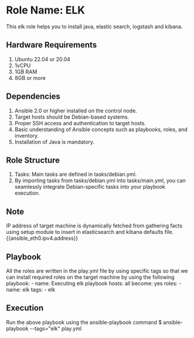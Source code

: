 Role Name: ELK
=========

This elk role helps you to install java, elastic search, logstash and kibana.

Hardware Requirements
---------------------
1. Ubuntu 22.04 or 20.04
2. 1vCPU
3. 1GB RAM
4. 8GB or more

Dependencies
------------
1.  Ansible 2.0 or higher installed on the control node. 
2.  Target hosts should be Debian-based systems. 
3.  Proper SSH access and authentication to target hosts. 
4.  Basic understanding of Ansible concepts such as playbooks, roles, and inventory.
5.  Installation of Java is mandatory.

Role Structure
--------------
1.  Tasks: Main tasks are defined in tasks/debian.yml.   
2.  By importing tasks from tasks/debian.yml into tasks/main.yml, you can seamlessly integrate Debian-specific tasks into your playbook execution.

Note
----
IP address of target machine is dynamically fetched from gathering facts using setup module to insert in elasticsearch and kibana defaults file. 
{{ansible_eth0.ipv4.address}}

Playbook
--------
All the roles are written in the play.yml file by using specific tags so that we can install required roles on the target machine by using the following playbook:
    - name: Executing elk playbook
      hosts: all
      become: yes
  	roles:
  	- name: elk
    	  tags:
     	  - elk

Execution
---------

Run the above playbook using the ansible-playbook command 
$ ansible-playbook --tags="elk" play.yml







